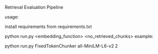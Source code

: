 Retrieval Evaluation Pipeline

usage:

install requirements from requirements.txt

python run.py <chunker> <embedding_function> <no_retrieved_chunks>
example:

python run.py FixedTokenChunker all-MiniLM-L6-v2 2
